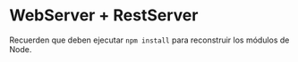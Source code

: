 # WebServer + RestServer

Recuerden que deben ejecutar  ```npm install``` para reconstruir los módulos de Node.